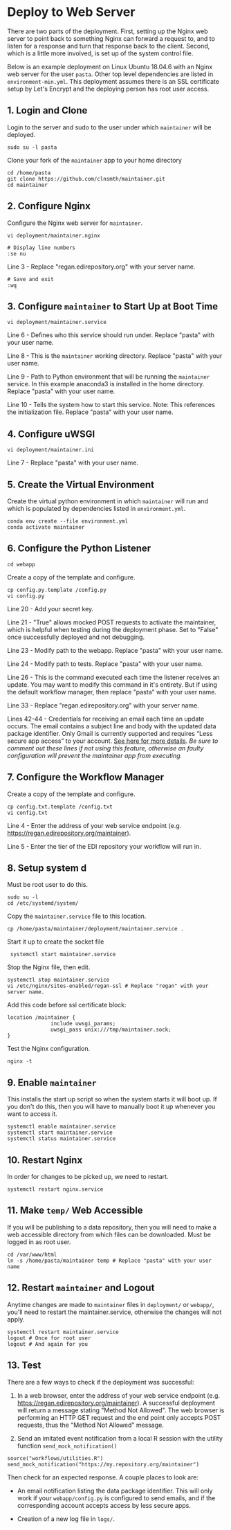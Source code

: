 # Deploy to Web Server

There are two parts of the deployment. First, setting up the Nginx web server to point back to something Nginx can forward a request to, and to listen for a response and turn that response back to the client. Second, which is a little more involved, is set up of the system control file.

Below is an example deployment on Linux Ubuntu 18.04.6 with an Nginx web server for the user `pasta`. Other top level dependencies are listed in `environment-min.yml`. This deployment assumes there is an SSL certificate setup by Let's Encrypt and the deploying person has root user access.

## 1. Login and Clone

Login to the server and sudo to the user under which `maintainer` will be deployed.

```
sudo su -l pasta
```

Clone your fork of the `maintainer` app to your home directory

```
cd /home/pasta
git clone https://github.com/clnsmth/maintainer.git
cd maintainer
```

## 2. Configure Nginx

Configure the Nginx web server for `maintainer`.

```
vi deployment/maintainer.nginx

# Display line numbers
:se nu
```

Line 3 - Replace "regan.edirepository.org" with your server name.

```
# Save and exit
:wq
```

## 3. Configure `maintainer` to Start Up at Boot Time

```
vi deployment/maintainer.service
```

Line 6 - Defines who this service should run under. Replace "pasta" with your user name.

Line 8 - This is the `maintainer` working directory. Replace "pasta" with your user name.

Line 9 - Path to Python environment that will be running the `maintainer` service. In this example anaconda3 is installed in the home directory. Replace "pasta" with your user name.

Line 10 - Tells the system how to start this service. Note: This references the initialization file. Replace "pasta" with your user name.

## 4. Configure uWSGI

```
vi deployment/maintainer.ini
```

Line 7 - Replace "pasta" with your user name.

## 5. Create the Virtual Environment

Create the virtual python environment in which `maintainer` will run and which is populated by dependencies listed in `environment.yml`.

```
conda env create --file environment.yml
conda activate maintainer 
```

## 6. Configure the Python Listener

```
cd webapp
```

Create a copy of the template and configure.

```
cp config.py.template /config.py
vi config.py
```

Line 20 - Add your secret key.

Line 21 - "True" allows mocked POST requests to activate the maintainer, which is helpful when testing during the deployment phase. Set to "False" once successfully deployed and not debugging.

Line 23 - Modify path to the webapp. Replace "pasta" with your user name.

Line 24 - Modify path to tests. Replace "pasta" with your user name.

Line 26 - This is the command executed each time the listener receives an update. You may want to modify this command in it's entirety. But if using the default workflow manager, then replace "pasta" with your user name.

Line 33 - Replace "regan.edirepository.org" with your server name.

Lines 42-44 - Credentials for receiving an email each time an update occurs. The email contains a subject line and body with the updated data package identifier. Only Gmail is currently supported and requires “Less secure app access” to your account. [See here for more details](https://support.google.com/accounts/answer/6010255?hl=en). _Be sure to comment out these lines if not using this feature, otherwise an faulty configuration will prevent the maintainer app from executing._

## 7. Configure the Workflow Manager

Create a copy of the template and configure.

```
cp config.txt.template /config.txt
vi config.txt
```

Line 4 - Enter the address of your web service endpoint (e.g. https://regan.edirepository.org/maintainer).

Line 5 - Enter the tier of the EDI repository your workflow will run in.

## 8. Setup system d

Must be root user to do this.

```
sudo su -l
cd /etc/systemd/system/
```

Copy the `maintainer.service` file to this location.

```
cp /home/pasta/maintainer/deployment/maintainer.service .
```

Start it up to create the socket file

```
 systemctl start maintainer.service
```

Stop the Nginx file, then edit.

```
systemctl stop maintainer.service
vi /etc/nginx/sites-enabled/regan-ssl # Replace "regan" with your server name.
```

Add this code before ssl certificate block:

```
location /maintainer {
              include uwsgi_params;
              uwsgi_pass unix:///tmp/maintainer.sock;
}
```

Test the Nginx configuration.

```
nginx -t
```

## 9. Enable `maintainer`

This installs the start up script so when the system starts it will boot up. If you don't do this, then you will have to manually boot it up whenever you want to access it.

```
systemctl enable maintainer.service
systemctl start maintainer.service
systemctl status maintainer.service
```

## 10. Restart Nginx

In order for changes to be picked up, we need to restart.

```
systemctl restart nginx.service
```

## 11. Make `temp/` Web Accessible

If you will be publishing to a data repository, then you will need to make a web accessible directory from which files can be downloaded. Must be logged in as root user.

```
cd /var/www/html
ln -s /home/pasta/maintainer temp # Replace "pasta" with your user name
```

## 12. Restart `maintainer` and Logout

Anytime changes are made to `maintainer` files in `deployment/` or `webapp/`, you'll need to restart the maintainer.service, otherwise the changes will not apply.

```
systemctl restart maintainer.service
logout # Once for root user
logout # And again for you
```

## 13. Test

There are a few ways to check if the deployment was successful:

1. In a web browser, enter the address of your web service endpoint (e.g. https://regan.edirepository.org/maintainer). A successful deployment will return a message stating "Method Not Allowed". The web browser is performing an HTTP GET request and the end point only accepts POST requests, thus the "Method Not Allowed" message.

2. Send an imitated event notification from a local R session with the utility function `send_mock_notification()` 

```
source("workflows/utilities.R")
send_mock_notification("https://my.repository.org/maintainer")
```

Then check for an expected response. A couple places to look are:

- An email notification listing the data package identifier. This will only work if your `webapp/config.py` is configured to send emails, and if the corresponding account accepts access by less secure apps.

- Creation of a new log file in `logs/`.
